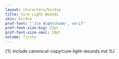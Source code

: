 ```yaml
---
layout: characters/birdie
title: Cure Light Wounds
skin: birdie
prof-font: "'Jim Nightshade', serif"
prof-font-size-big: 23pt
prof-font-size-smol: 18pt
volume: firsts
---
```

{% include canonical-copy/cure-light-wounds.md %}